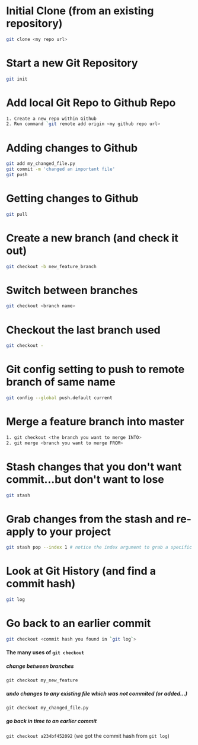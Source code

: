 # Initial Clone (from an existing repository)
```bash
git clone <my repo url>
```

# Start a new Git Repository
```bash
git init
```

# Add local Git Repo to Github Repo
```bash
1. Create a new repo within Github
2. Run command `git remote add origin <my github repo url>
```

# Adding changes to Github
```bash
git add my_changed_file.py
git commit -m 'changed an important file'
git push
```

# Getting changes to Github
```bash
git pull
```

# Create a new branch (and check it out)
```bash
git checkout -b new_feature_branch
```

# Switch between branches
```bash
git checkout <branch name>
```

# Checkout the last branch used
```bash
git checkout -
```

# Git config setting to push to remote branch of same name
```bash
git config --global push.default current
```

# Merge a feature branch into master
```bash
1. git checkout <the branch you want to merge INTO>
2. git merge <branch you want to merge FROM>
```

# Stash changes that you don't want commit...but don't want to lose
```bash
git stash
```

# Grab changes from the stash and re-apply to your project
```bash
git stash pop --index 1 # notice the index argument to grab a specific stashed change
```

# Look at Git History (and find a commit hash)
```bash
git log

```
# Go back to an earlier commit
```bash
git checkout <commit hash you found in `git log`>
```
#### The many uses of `git checkout`

##### change between branches
`git checkout my_new_feature`

##### undo changes to any existing file which was not commited (or added...)
`git checkout my_changed_file.py`

##### go back in time to an earlier commit
`git checkout a234bf452092` (we got the commit hash from `git log`)









